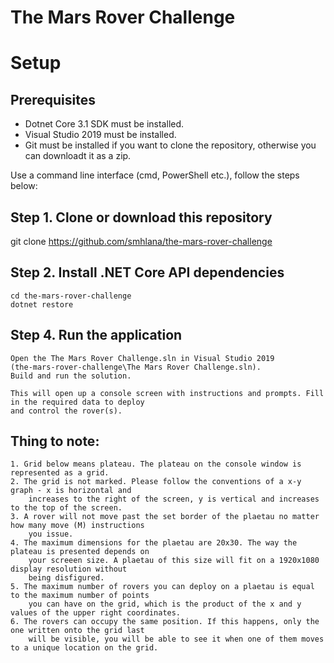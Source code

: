 # The Mars Rover Challenge

# Setup
## Prerequisites
- Dotnet Core 3.1 SDK must be installed.
- Visual Studio 2019 must be installed.
- Git must be installed if you want to clone the repository, otherwise you can downloadt it as a zip.

Use a command line interface (cmd, PowerShell etc.), follow the steps below:

## Step 1. Clone or download this repository
git clone https://github.com/smhlana/the-mars-rover-challenge

## Step 2. Install .NET Core API dependencies
    cd the-mars-rover-challenge
    dotnet restore
    
## Step 4. Run the application
    Open the The Mars Rover Challenge.sln in Visual Studio 2019 
    (the-mars-rover-challenge\The Mars Rover Challenge.sln).
    Build and run the solution.
    
    This will open up a console screen with instructions and prompts. Fill in the required data to deploy
    and control the rover(s).

## Thing to note:
    1. Grid below means plateau. The plateau on the console window is represented as a grid.
    2. The grid is not marked. Please follow the conventions of a x-y graph - x is horizontal and 
        increases to the right of the screen, y is vertical and increases to the top of the screen.
    3. A rover will not move past the set border of the plaetau no matter how many move (M) instructions
        you issue. 
    4. The maximum dimensions for the plaetau are 20x30. The way the plateau is presented depends on
        your screeen size. A plaetau of this size will fit on a 1920x1080 display resolution without
        being disfigured.
    5. The maximum number of rovers you can deploy on a plaetau is equal to the maximum number of points
        you can have on the grid, which is the product of the x and y values of the upper right coordinates.
    6. The rovers can occupy the same position. If this happens, only the one written onto the grid last
        will be visible, you will be able to see it when one of them moves to a unique location on the grid.

